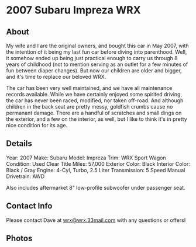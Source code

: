 # 2007 Subaru Impreza WRX

## About

My wife and I are the original owners, and bought this car in May 2007, with the intention of it being my last fun car before diving into parenthood. Well, it somehow ended up being just practical enough to carry us through 8 years of childhood (not to mention serving as an outlet for a few minutes of fun between diaper changes). But now our children are older and bigger, and it's time to replace our beloved WRX.  

The car has been very well maintained, and we have all maintenance records available.  While we have certainly enjoyed some spirited driving, the car has never been raced, modified, nor taken off-road.  And although children in the back seat are pretty messy, goldfish crumbs cause no permanant damage.  There are a handful of scratches and small dings on the exterior, and a few on the interior, as well, but I like to think it's in pretty nice condition for its age.  


## Details

Year: 2007
Make: Subaru
Model: Impreza
Trim: WRX Sport Wagon
Condition: Used Clear Title
Miles: 57,000
Exterior Color: Black
Interior Color: Black / Gray
Engine: 4-Cyl, Turbo, 2.5 Liter
Transmission: 5 Speed Manual
Drivetrain: AWD

Also includes aftermarket 8" low-profile subwoofer under passenger seat.

## Contact Info

Please contact Dave at wrx@wrx.33mail.com with any questions or offers!

## Photos
